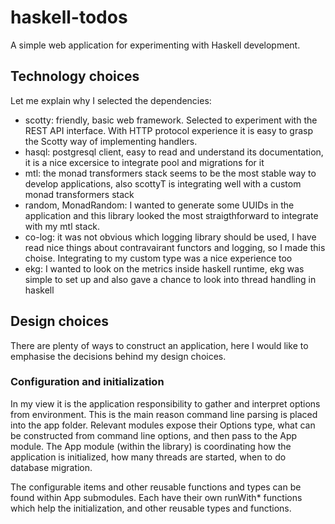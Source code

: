 # haskell-todos

A simple web application for experimenting with Haskell development.

## Technology choices

Let me explain why I selected the dependencies:

* scotty: friendly, basic web framework. Selected to experiment with the REST API interface. With HTTP protocol experience it is easy to grasp the Scotty way of implementing handlers.
* hasql: postgresql client, easy to read and understand its documentation, it is a nice excersice to integrate pool and migrations for it
* mtl: the monad transformers stack seems to be the most stable way to develop applications, also scottyT is integrating well with a custom monad transformers stack
* random, MonadRandom: I wanted to generate some UUIDs in the application and this library looked the most straigthforward to integrate with my mtl stack.
* co-log: it was not obvious which logging library should be used, I have read nice things about contravairant functors and logging, so I made this choise. Integrating to my custom type was a nice experience too
* ekg: I wanted to look on the metrics inside haskell runtime, ekg was simple to set up and also gave a chance to look into thread handling in haskell

## Design choices

There are plenty of ways to construct an application, here I would like to emphasise the decisions behind my design choices.

### Configuration and initialization

In my view it is the application responsibility to gather and interpret options from environment. This is the main reason command line parsing is placed into the app folder.
Relevant modules expose their Options type, what can be constructed from command line options, and then pass to the App module.
The App module (within the library) is coordinating how the application is initialized, how many threads are started, when to do database migration.

The configurable items and other reusable functions and types can be found within App submodules. Each have their own runWith\* functions which help the initialization, and other reusable types and functions.


